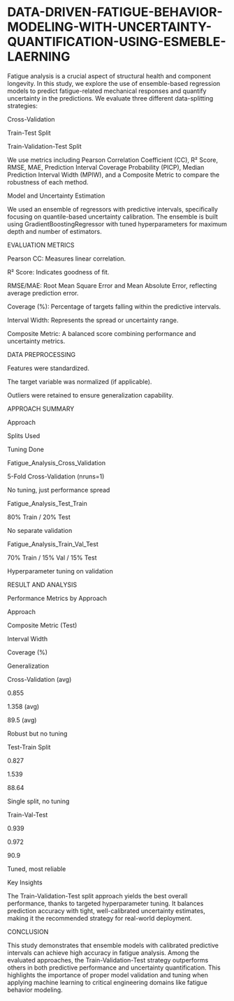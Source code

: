 # DATA-DRIVEN-FATIGUE-BEHAVIOR-MODELING-WITH-UNCERTAINTY-QUANTIFICATION-USING-ESMEBLE-LAERNING

Fatigue analysis is a crucial aspect of structural health and component longevity. In this study, we explore the use of ensemble-based regression models to predict fatigue-related mechanical responses and quantify uncertainty in the predictions. We evaluate three different data-splitting strategies:

Cross-Validation

Train-Test Split

Train-Validation-Test Split

We use metrics including Pearson Correlation Coefficient (CC), R² Score, RMSE, MAE, Prediction Interval Coverage Probability (PICP), Median Prediction Interval Width (MPIW), and a Composite Metric to compare the robustness of each method.

Model and Uncertainty Estimation

We used an ensemble of regressors with predictive intervals, specifically focusing on quantile-based uncertainty calibration. The ensemble is built using GradientBoostingRegressor with tuned hyperparameters for maximum depth and number of estimators.

EVALUATION METRICS

Pearson CC: Measures linear correlation.

R² Score: Indicates goodness of fit.

RMSE/MAE: Root Mean Square Error and Mean Absolute Error, reflecting average prediction error.

Coverage (%): Percentage of targets falling within the predictive intervals.

Interval Width: Represents the spread or uncertainty range.

Composite Metric: A balanced score combining performance and uncertainty metrics.

DATA PREPROCESSING

Features were standardized.

The target variable was normalized (if applicable).

Outliers were retained to ensure generalization capability.

APPROACH SUMMARY

Approach

Splits Used

Tuning Done

Fatigue_Analysis_Cross_Validation

5-Fold Cross-Validation (nruns=1)

No tuning, just performance spread

Fatigue_Analysis_Test_Train

80% Train / 20% Test

No separate validation

Fatigue_Analysis_Train_Val_Test

70% Train / 15% Val / 15% Test

Hyperparameter tuning on validation

RESULT AND ANALYSIS

Performance Metrics by Approach

Approach

Composite Metric (Test)

Interval Width

Coverage (%)

Generalization

Cross-Validation (avg)

0.855

1.358 (avg)

89.5 (avg)

Robust but no tuning

Test-Train Split

0.827

1.539

88.64

Single split, no tuning

Train-Val-Test

0.939

0.972

90.9

Tuned, most reliable

Key Insights

The Train-Validation-Test split approach yields the best overall performance, thanks to targeted hyperparameter tuning. It balances prediction accuracy with tight, well-calibrated uncertainty estimates, making it the recommended strategy for real-world deployment.

CONCLUSION

This study demonstrates that ensemble models with calibrated predictive intervals can achieve high accuracy in fatigue analysis. Among the evaluated approaches, the Train-Validation-Test strategy outperforms others in both predictive performance and uncertainty quantification. This highlights the importance of proper model validation and tuning when applying machine learning to critical engineering domains like fatigue behavior modeling.

